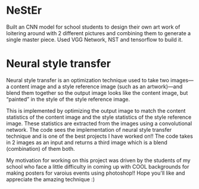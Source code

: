 # NeStEr
Built an CNN model for school students to design their own art work of loitering around with 2 different pictures and combining them to generate a single master piece. Used VGG Network, NST and tensorflow to build it.
# Neural style transfer
Neural style transfer is an optimization technique used to take two images—a content image and a style reference image (such as an artwork)—and blend them together so the output image looks like the content image, but “painted” in the style of the style reference image.

This is implemented by optimizing the output image to match the content statistics of the content image and the style statistics of the style reference image. These statistics are extracted from the images using a convolutional network.
The code sees the implementation of neural style transfer technique and is one of the best projects I have worked on!!
The code takes in 2 images as an input and returns a third image which is a blend (combination) of them both.

My motivation for working on this project was driven by the students of my school who face a little difficulty in coming up with COOL backgrounds for making posters for varoius events using photoshop!! Hope you'll like and appreciate the amazing technique :)
